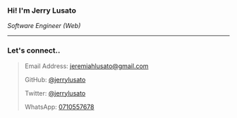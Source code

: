 ### Hi! I'm Jerry Lusato
*Software Engineer (Web)*

---

### Let's connect..

> Email Address: [jeremiahlusato@gmail.com](mailto:jeremiahlusato@gmail.com)
> 
> GitHub: [@jerrylusato](https://github.com/jerrylusato)
> 
> Twitter: [@jerrylusato](https://twitter.com/jerrylusato)
> 
> WhatsApp: [0710557678](https://wa.me/255710557678)
